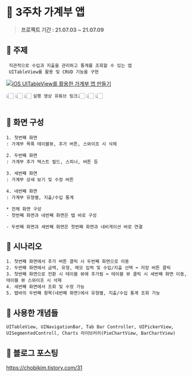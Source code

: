 # 📕 3주차 가계부 앱

> **프로젝트 기간 : 21.07.03 ~ 21.07.09**  

## 📌 주제
```
 직관적으로 수입과 지출을 관리하고 통계를 조회할 수 있는 앱
 UITableView를 활용 및 CRUD 기능을 구현
```
[![iOS UITableView를 활용한 가계부 앱 만들기](https://img.youtube.com/vi/ae_Zsf0JNNs/0.jpg)](https://youtu.be/ae_Zsf0JNNs?t=0s)

👆🏻 👆🏻 👆🏻   `실행 영상 유튜브 링크`👆🏻 👆🏻 👆🏻  <br><br>


## 📌 화면 구성
```
1. 첫번째 화면
: 가계부 목록 테이블뷰, 추가 버튼, 스와이프 시 삭제

2. 두번째 화면
: 가계부 추가 텍스트 필드, 스피너, 버튼 등

3. 세번째 화면
: 가계부 상세 보기 및 수정 버튼

4. 네번째 화면
: 가계부 유형별, 지출/수입 통계

️* 전체 화면 구성
- 첫번째 화면과 네번째 화면은 탭 바로 구성

- 두번째 화면과 세번째 화면은 첫번째 화면과 내비게이션 바로 연결
```
 

## 📌️ 시나리오
```
1. 첫번째 화면에서 추가 버튼 클릭 시 두번째 화면으로 이동
2. 두번째 화면에서 금액, 유형, 메모 입력 및 수입/지출 선택 ➡️ 저장 버튼 클릭
3. 첫번째 화면으로 전환 시 테이블 뷰에 추가됨 ➡️ 테이블 뷰 클릭 시 세번째 화면 이동, 테이블 뷰 스와이프 시 삭제
4. 세번째 화면에서 조회 및 수정 가능
5. 탭바의 두번째 항목(네번째 화면)에서 유형별, 지출/수입 통계 조회 가능
```
 

## 📌 사용한 개념들
```
UITableView, UINavigationBar, Tab Bar Controller, UIPickerView, 
UISegmentedControll, Charts 라이브러리(PieChartView, BarChartView)
```

## 📌 블로그 포스팅
https://chobikim.tistory.com/31
